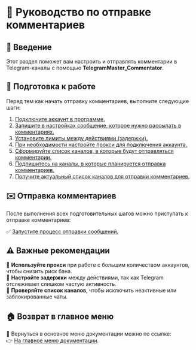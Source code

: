 # 💬 Руководство по отправке комментариев

## 📌 Введение

Этот раздел поможет вам настроить и отправлять комментарии в Telegram-каналы с помощью **TelegramMaster_Commentator**.

## 🔧 Подготовка к работе

Перед тем как начать отправку комментариев, выполните следующие шаги:

1. [Подключите аккаунт в программе.](https://github.com/pyadrus/Telegram_Commentator_GPT/blob/64b35fecf37d5f1fc44577b37ff397a68ba5a99e/doc/%D0%9F%D0%BE%D0%B4%D0%BA%D0%BB%D1%8E%D1%87%D0%B5%D0%BD%D0%B8%D0%B5_%D0%B0%D0%BA%D0%BA%D0%B0%D1%83%D0%BD%D1%82%D0%BE%D0%B2_%D0%B2_%D0%BF%D1%80%D0%BE%D0%B3%D1%80%D0%B0%D0%BC%D0%BC%D0%B5.md)
2. [Запишите в настройках сообщение, которое нужно рассылать в комментариях.](https://github.com/pyadrus/Telegram_Commentator_GPT/blob/64b35fecf37d5f1fc44577b37ff397a68ba5a99e/doc/%D0%9D%D0%B0%D1%81%D1%82%D1%80%D0%BE%D0%B9%D0%BA%D0%B8/%D0%97%D0%B0%D0%BF%D0%B8%D1%81%D1%8C_%D1%81%D0%BE%D0%BE%D0%B1%D1%89%D0%B5%D0%BD%D0%B8%D1%8F.md)
3. [Установите лимиты между действиями (задержки).](https://github.com/pyadrus/Telegram_Commentator_GPT/blob/615a6ac0e5b9dbddbbc2633914a53df17b293f88/doc/%D0%9D%D0%B0%D1%81%D1%82%D1%80%D0%BE%D0%B9%D0%BA%D0%B8/%D0%97%D0%B0%D0%BF%D0%B8%D1%81%D1%8C_%D0%B2%D1%80%D0%B5%D0%BC%D0%B5%D0%BD%D0%B8.md)
4. [При необходимости настройте прокси для подключения аккаунта.](https://github.com/pyadrus/Telegram_Commentator_GPT/blob/03a99a51e1e92f05b43aa93565f91f2b8e644f90/doc/%D0%9D%D0%B0%D1%81%D1%82%D1%80%D0%BE%D0%B9%D0%BA%D0%B8/%D0%9F%D0%BE%D0%B4%D0%BA%D0%BB%D1%8E%D1%87%D0%B5%D0%BD%D0%B8%D0%B5_%D0%BF%D1%80%D0%BE%D0%BA%D1%81%D0%B8.md)
5. [Сформируйте список каналов, в которые будут отправляться комментарии.](https://github.com/pyadrus/Telegram_Commentator_GPT/blob/64b35fecf37d5f1fc44577b37ff397a68ba5a99e/doc/%D0%A4%D0%BE%D1%80%D0%BC%D0%B8%D1%80%D0%BE%D0%B2%D0%B0%D0%BD%D0%B8%D0%B5_%D1%81%D0%BF%D0%B8%D1%81%D0%BA%D0%B0_%D0%BA%D0%B0%D0%BD%D0%B0%D0%BB%D0%BE%D0%B2.md)
6. [Подпишитесь на каналы, в которые планируется отправка комментариев.](https://github.com/pyadrus/Telegram_Commentator_GPT/blob/64b35fecf37d5f1fc44577b37ff397a68ba5a99e/doc/%D0%9F%D0%BE%D0%B4%D0%BF%D0%B8%D1%81%D0%BA%D0%B0_%D0%BD%D0%B0_%D0%BA%D0%B0%D0%BD%D0%B0%D0%BB%D1%8B.md)
7. [Получите актуальный список каналов для отправки комментариев.](https://github.com/pyadrus/Telegram_Commentator_GPT/blob/64b35fecf37d5f1fc44577b37ff397a68ba5a99e/doc/%D0%9F%D0%BE%D0%BB%D1%83%D1%87%D0%B5%D0%BD%D0%B8%D0%B5_%D1%81%D0%BF%D0%B8%D1%81%D0%BA%D0%B0_%D0%BA%D0%B0%D0%BD%D0%B0%D0%BB%D0%BE%D0%B2.md)

## ✉️ Отправка комментариев

После выполнения всех подготовительных шагов можно приступать к отправке комментариев:

✅ [Запустите процесс отправки сообщений.](https://github.com/pyadrus/Telegram_Commentator_GPT/blob/64b35fecf37d5f1fc44577b37ff397a68ba5a99e/doc/%D0%9E%D1%82%D0%BF%D1%80%D0%B0%D0%B2%D0%BA%D0%B0_%D0%BA%D0%BE%D0%BC%D0%BC%D0%B5%D0%BD%D1%82%D0%B0%D1%80%D0%B8%D0%B5%D0%B2.md)

## ⚠️ Важные рекомендации

🔹 **Используйте прокси** при работе с большим количеством аккаунтов, чтобы снизить риск бана.  
🔹 **Настройте задержки** между действиями, так как Telegram отслеживает слишком частую активность.  
🔹 **Проверяйте список каналов**, чтобы исключить неактивные или заблокированные чаты.

## 🏠 Возврат в главное меню

🔗 Вернуться в основное меню документации можно по ссылке:  
👉 [На главное меню документации](https://github.com/pyadrus/TelegramMaster_Commentator/blob/master/doc/doc.md).
